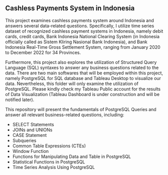 ## Cashless Payments System in Indonesia
This project examines cashless payments system around Indonesia and answers several data-related questions. Specifically, I utilize time series dataset of recognized cashless payment systems in Indonesia, namely debit cards, credit cards, Bank Indonesia National Clearing System (in Indonesia officially called as Sistem Kliring Nasional Bank Indonesia), and Bank Indonesia Real-Time Gross Settlement System, ranging from January 2020 to December 2022 for 34 Provinces.


Furthermore, this project also explores the utilization of Structured Query Language (SQL) syntaxes to answer any business questions related to the data. There are two main softwares that will be employed within this project, namely PostgreSQL for SQL database and Tableau Desktop to visualize our data. Nevertheless, this folder will only examine the utilization of PostgreSQL. Please kindly check my Tableau Public account for the results of Data Visualization (Tableau Dashboard is under construction and will be notified later).

This repository will present the fundamentals of PostgreSQL Queries and answer all relevant business-related questions, including:
+ SELECT Statements
+ JOINs and UNIONs
+ CASE Statement
+ Subqueries
+ Common Table Expressions (CTEs)
+ Window Function
+ Functions for Manipulating Data and Table in PostgreSQL
+ Statistical Functions in PostgreSQL
+ Time Series Analysis Using PostgreSQL
